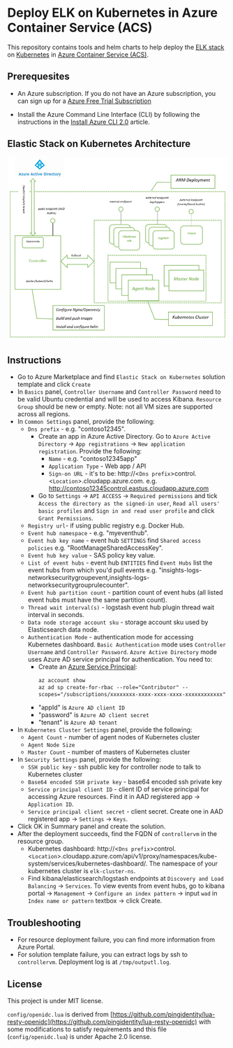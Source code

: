 # Deploy ELK on Kubernetes in Azure Container Service (ACS)

This repository contains tools and helm charts to help deploy the [ELK stack](https://www.elastic.co/products) on [Kubernetes](https://kubernetes.io/) in [Azure Container Service (ACS)](https://docs.microsoft.com/azure/container-service/).

## Prerequesites

* An Azure subscription. If you do not have an Azure subscription, you can sign up for a [Azure Free Trial Subscription](https://azure.microsoft.com/offers/ms-azr-0044p/)

* Install the Azure Command Line Interface (CLI) by following the instructions in the [Install Azure CLI 2.0](https://docs.microsoft.com/en-us/cli/azure/install-azure-cli) article.

## Elastic Stack on Kubernetes Architecture
![Elastic Stack on Kubernetes Architecture](/elk-acs-kube-arch.png)


## Instructions
* Go to Azure Marketplace and find `Elastic Stack on Kubernetes` solution template and click `Create`
* In `Basics` panel, `Controller Username` and `Controller Password` need to be valid Ubuntu credential and will be used to access Kibana. `Resource Group` should be new or empty. Note: not all VM sizes are supported across all regions.
* In `Common Settings` panel, provide the following:
   * `Dns prefix` - e.g. "contoso12345".
     * Create an app in Azure Active Directory. Go to `Azure Active Directory` -> `App registrations` -> `New application registration`. Provide the following:
       * `Name` - e.g. "contoso12345app"
       * `Application Type` - Web app / API
       * `Sign-on URL` - it's to be: http://<`Dns prefix`>control.<`Location`>.cloudapp.azure.com. e.g. http://contoso12345control.eastus.cloudapp.azure.com
     * Go to `Settings` -> `API ACCESS` -> `Required permissions` and tick `Access the directory as the signed-in user`, `Read all users' basic profiles` and `Sign in and read user profile` and click `Grant Permissions`.
   * `Registry url`- if using public registry e.g. Docker Hub.
   * `Event hub namespace` - e.g. "myeventhub".
   * `Event hub key name` - event hub `SETTINGS` find `Shared access policies` e.g. "RootManageSharedAccessKey".
   * `Event hub key value` - SAS policy key value.
   * `List of event hubs` - event hub `ENTITIES` find `Event Hubs` list the event hubs from which you'd pull events e.g. "insights-logs-networksecuritygroupevent,insights-logs-networksecuritygrouprulecounter".
   * `Event hub partition count` - partition count of event hubs (all listed event hubs must have the same partition count).
   * `Thread wait interval(s)` - logstash event hub plugin thread wait interval in seconds.
   * `Data node storage account sku` - storage account sku used by Elasticsearch data node.
   * `Authentication Mode` - authentication mode for accessing Kubernetes dashboard. `Basic Authentication` mode uses `Controller Username` and `Controller Password`. `Azure Active Directory` mode uses Azure AD service principal for authentication. You need to:
     * Create an [Azure Service Principal](https://docs.microsoft.com/en-us/cli/azure/create-an-azure-service-principal-azure-cli?toc=%2fazure%2fazure-resource-manager%2ftoc.json):
       ```shell
       az account show
       az ad sp create-for-rbac --role="Contributor" --scopes="/subscriptions/xxxxxxxx-xxxx-xxxx-xxxx-xxxxxxxxxxxx"
       ```
     * "appId" is `Azure AD client ID`
     * "password" is `Azure AD client secret`
     * "tenant" is `Azure AD tenant`
* In `Kubernetes Cluster Settings` panel, provide the following:
     * `Agent Count` - number of agent nodes of Kubernetes cluster
     * `Agent Node Size`
     * `Master Count` - number of masters of Kubernetes cluster
* In `Security Settings` panel, provide the following:
     * `SSH public key` - ssh public key for controller node to talk to Kubernetes cluster
     * `Base64 encoded SSH private key` - base64 encoded ssh private key
     * `Service principal client ID` - client ID of service principal for accessing Azure resources. Find it in AAD registered app -> `Application ID`.
     * `Service principal client secret` - client secret. Create one in AAD registered app -> `Settings` -> `Keys`.
* Click OK in Summary panel and create the solution.
* After the deployment succeeds, find the FQDN of `controllervm` in the resource group.
     * Kubernetes dashboard: http://<`Dns prefix`>control.<`Location`>.cloudapp.azure.com/api/v1/proxy/namespaces/kube-system/services/kubernetes-dashboard/. The namespace of your kubernetes cluster is `elk-cluster-ns`.
     * Find kibana/elasticsearch/logstash endpoints at `Discovery and Load Balancing` -> `Services`. To view events from event hubs, go to kibana portal -> `Management` -> `Configure an index pattern` -> input `wad` in `Index name or pattern` textbox -> click Create.

## Troubleshooting
* For resource deployment failure, you can find more information from Azure Portal.
* For solution template failure, you can extract logs by ssh to `controllervm`. Deployment log is at `/tmp/outputl.log`.

## License
  This project is under MIT license.

  ```config/openidc.lua``` is derived from [https://github.com/pingidentity/lua-resty-openidc](https://github.com/pingidentity/lua-resty-openidc) with some modifications to satisfy requirements and this file (```config/openidc.lua```) is under Apache 2.0 license.
